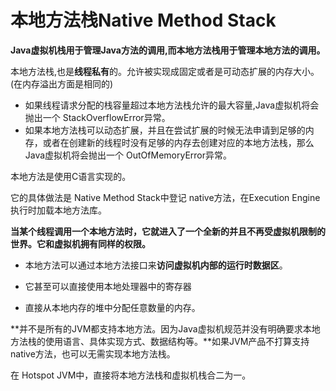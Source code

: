 # 本地方法栈Native Method Stack

**Java虚拟机栈用于管理Java方法的调用,而本地方法栈用于管理本地方法的调用。**

本地方法栈,也是**线程私有**的。允许被实现成固定或者是可动态扩展的内存大小。(在内存溢出方面是相同的)

- 如果线程请求分配的栈容量超过本地方法栈允许的最大容量,Java虚拟机将会抛出一个 StackOverflowError异常。
- 如果本地方法栈可以动态扩展，并且在尝试扩展的时候无法申请到足够的内存，或者在创建新的线程时没有足够的内存去创建对应的本地方法栈，那么Java虚拟机将会抛出一个 OutOfMemoryError异常。

本地方法是使用C语言实现的。

它的具体做法是 Native Method Stack中登记 native方法，在Execution Engine执行时加载本地方法库。



**当某个线程调用一个本地方法时，它就进入了一个全新的并且不再受虚拟机限制的世界。它和虚拟机拥有同样的权限。**

- 本地方法可以通过本地方法接口来**访问虚拟机内部的运行时数据区**。

- 它甚至可以直接使用本地处理器中的寄存器

- 直接从本地内存的堆中分配任意数量的内存。

**并不是所有的JVM都支持本地方法。因为Java虚拟机规范并没有明确要求本地方法栈的使用语言、具体实现方式、数据结构等。**如果JVM产品不打算支持 native方法，也可以无需实现本地方法栈。

在 Hotspot JVM中，直接将本地方法栈和虚拟机栈合二为一。

